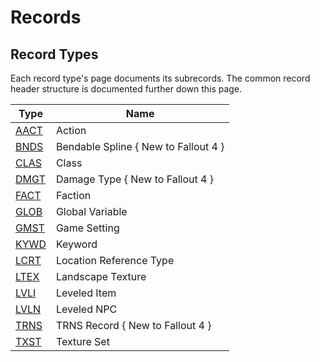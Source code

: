 Records
=======

## Record Types

Each record type's page documents its subrecords. The common record header structure is documented further down this page.

Type | Name
-----|------------
[AACT](Records/AACT.md) | Action
[BNDS](Records/BNDS.md) | Bendable Spline { New to Fallout 4 }
[CLAS](Records/CLAS.md) | Class
[DMGT](Records/DMGT.md) | Damage Type { New to Fallout 4 }
[FACT](Records/FACT.md) | Faction
[GLOB](Records/GLOB.md) | Global Variable
[GMST](Records/GMST.md) | Game Setting
[KYWD](Records/KYWD.md) | Keyword
[LCRT](Records/LCRT.md) | Location Reference Type
[LTEX](Records/LTEX.md) | Landscape Texture
[LVLI](Records/LVLI.md) | Leveled Item
[LVLN](Records/LVLN.md) | Leveled NPC
[TRNS](Records/TRNS.md) | TRNS Record { New to Fallout 4 }
[TXST](Records/TXST.md) | Texture Set
